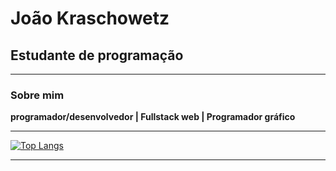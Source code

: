 # João Kraschowetz
## Estudante de programação

---

### Sobre mim
**programador/desenvolvedor | Fullstack web | Programador gráfico**

---

[![Top Langs](https://github-readme-stats-git-masterrstaa-rickstaa.vercel.app/api/top-langs/?username=kraschowetz&show_icons=true&theme=gruvbox&size_weight=0.5&count_weight=0.5&layout=donut)](https://github.com/anuraghazra/github-readme-stats)

---

